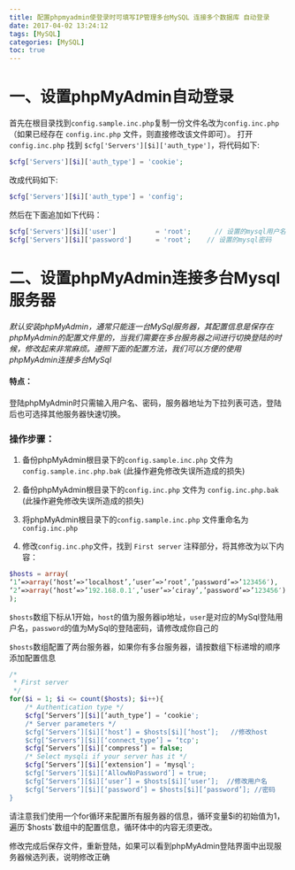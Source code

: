 ```yaml
---
title: 配置phpmyadmin使登录时可填写IP管理多台MySQL 连接多个数据库 自动登录
date: 2017-04-02 13:24:12
tags: [MySQL]
categories: [MySQL]
toc: true
---
```

# 一、设置phpMyAdmin自动登录
首先在根目录找到`config.sample.inc.php`复制一份文件名改为`config.inc.php`（如果已经存在 `config.inc.php` 文件，则直接修改该文件即可）。
打开`config.inc.php` 找到 `$cfg['Servers'][$i]['auth_type']`，将代码如下:
```php
$cfg['Servers'][$i]['auth_type'] = 'cookie';
```
改成代码如下:
```php
$cfg['Servers'][$i]['auth_type'] = 'config';
```
然后在下面追加如下代码：
```php
$cfg['Servers'][$i]['user']          = 'root';      // 设置的mysql用户名
$cfg['Servers'][$i]['password']      = 'root';    // 设置的mysql密码
```

# 二、设置phpMyAdmin连接多台Mysql服务器

*默认安装phpMyAdmin，通常只能连一台MySql服务器，其配置信息是保存在phpMyAdmin的配置文件里的，当我们需要在多台服务器之间进行切换登陆的时候，修改起来非常麻烦。遵照下面的配置方法，我们可以方便的使用phpMyAdmin连接多台MySql*

#### 特点：
登陆phpMyAdmin时只需输入用户名、密码，服务器地址为下拉列表可选，登陆后也可选择其他服务器快速切换。
### 操作步骤：
1. 备份phpMyAdmin根目录下的`config.sample.inc.php` 文件为 `config.sample.inc.php.bak`  (此操作避免修改失误所造成的损失)

2. 备份phpMyAdmin根目录下的`config.inc.php` 文件为 `config.inc.php.bak`  (此操作避免修改失误所造成的损失)

3. 将phpMyAdmin根目录下的`config.sample.inc.php` 文件重命名为`config.inc.php`

4. 修改`config.inc.php`文件，找到 `First server` 注释部分，将其修改为以下内容：

```php
$hosts = array(
‘1’=>array(‘host’=>’localhost’,’user’=>’root’,’password’=>’123456′),
‘2’=>array(‘host’=>’192.168.0.1′,’user’=>’ciray’,’password’=>’123456′)
);
```
`$hosts`数组下标从1开始，`host`的值为服务器ip地址，`user`是对应的MySql登陆用户名，`password`的值为MySql的登陆密码，请修改成你自己的

`$hosts`数组配置了两台服务器，如果你有多台服务器，请按数组下标递增的顺序添加配置信息

```php
/*
 * First server
 */
for($i = 1; $i <= count($hosts); $i++){
    /* Authentication type */
    $cfg[‘Servers’][$i][‘auth_type’] = ‘cookie';
    /* Server parameters */
    $cfg[‘Servers’][$i][‘host’] = $hosts[$i][‘host’];   //修改host
    $cfg[‘Servers’][$i][‘connect_type’] = ‘tcp';
    $cfg[‘Servers’][$i][‘compress’] = false;
    /* Select mysqli if your server has it */
    $cfg[‘Servers’][$i][‘extension’] = ‘mysql';
    $cfg[‘Servers’][$i][‘AllowNoPassword’] = true;
    $cfg[‘Servers’][$i][‘user’] = $hosts[$i][‘user’];  //修改用户名
    $cfg[‘Servers’][$i][‘password’] = $hosts[$i][‘password’]; //密码
}
```
请注意我们使用一个for循环来配置所有服务器的信息，循环变量$i的初始值为1，遍历`$hosts`数组中的配置信息，循环体中的内容无须更改。

修改完成后保存文件，重新登陆，如果可以看到phpMyAdmin登陆界面中出现服务器候选列表，说明修改正确